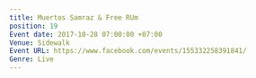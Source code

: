 ```yaml
---
title: Muertos Samraz & Free RUm
position: 19
Event date: 2017-10-28 07:00:00 +07:00
Venue: Sidewalk
Event URL: https://www.facebook.com/events/155332258391841/
Genre: Live
---
```


